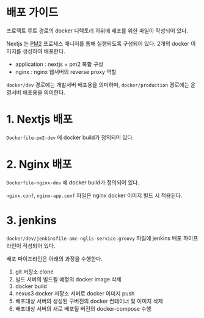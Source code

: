 # 배포 가이드
프로젝트 루트 경로의 docker 디렉토리 하위에 배포를 위한 파일이 작성되어 있다.

Nextjs 는 [PM2](https://www.npmjs.com/package/pm2) 프로세스 매니저를 통해 실행되도록 구성되어 있다. 2개의 docker 이미지를 생성하여 배포한다.
- application : nextjs + pm2 복합 구성
- nginx : nginx 웹서버의 reverse proxy 역할

`docker/dev` 경로에는 개발서버 배포용을 의미하며, `docker/production` 경로에는 운영서버 배포용을 의미한다.

# 1. Nextjs 배포

`Dockerfile-pm2-dev` 에 docker build가 정의되어 있다.

# 2. Nginx 배포

`Dockerfile-nginx-dev` 에 docker build가 정의되어 있다.

`nginx.conf`, `nginx-app.conf` 파일은 nginx docker 이미지 빌드 시 적용된다.

# 3. jenkins
`docker/dev/jenkinsfile-amc-nglis-service.groovy` 파일에 jenkins 배포 파이프라인이 작성되어 있다.

배포 파이프라인은 아래의 과정을 수행한다.
1. git 저장소 clone
2. 빌드 서버의 빌드될 예정의 docker image 삭제
3. docker build
4. nexus3 docker 저장소 서버로 docker 이미지 push
5. 배포대상 서버의 생성된 구버전의 docker 컨테이너 및 이미지 삭제
6. 배포대상 서버의 새로 배포될 버전의 docker-compose 수행
